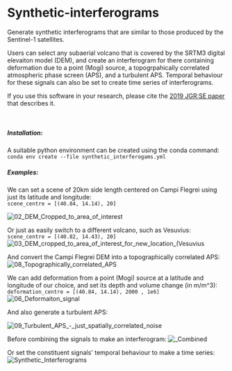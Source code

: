 # Synthetic-interferograms
Generate synthetic interferograms that are similar to those produced by the Sentinel-1 satellites.  

Users can select any subaerial volcano that is covered by the SRTM3 digital elevaiton model (DEM), and create an interferogram for there containing deformation due to a point (Mogi) source, a topogrpahically correlated atmospheric phase screen (APS), and a turbulent APS.  Temporal behaviour for these signals can also be set to create time series of interferograms.  

If you use this software in your research, please cite the [2019 JGR:SE paper](https://agupubs.onlinelibrary.wiley.com/doi/abs/10.1029/2019JB017519) that describes it.  

<br>

<h5>Installation:</h5>
A suitable python environment can be created using the conda command:<br>
<code>conda env create --file synthetic_interferogams.yml</code>

<br>

<h5>Examples:</h5>

We can set a scene of 20km side length centered on Campi Flegrei using just its latitude and longitude:\
<code>scene_centre = [(40.84, 14.14), 20]                                                </code>

![02_DEM_Cropped_to_area_of_interest](https://user-images.githubusercontent.com/10498635/81289416-4f4d1a00-905e-11ea-8ea0-79bdd7ebe365.png)

Or just as easily switch to a different volcano, such as Vesuvius:\
<code>scene_centre = [(40.82, 14.43), 20]</code>
![03_DEM_cropped_to_area_of_interest_for_new_location_(Vesuvius](https://user-images.githubusercontent.com/10498635/81289455-5c6a0900-905e-11ea-904d-dff238823018.png)

And convert the Campi Flegrei DEM into a topographically correlated APS:
![08_Topographically_correlated_APS](https://user-images.githubusercontent.com/10498635/81289548-84596c80-905e-11ea-8100-27d6e9c21c01.png)

We can add deformation from a point (Mogi) source at a latitude and longitude of our choice, and set its depth and volume change (in m/m^3):\
<code>deformation_centre = [(40.84, 14.14), 2000 , 1e6]            </code>
![06_Deformaiton_signal](https://user-images.githubusercontent.com/10498635/81289526-7ad00480-905e-11ea-87c2-59ef66eec217.png)

And also generate a turbulent APS:

![09_Turbulent_APS_-_just_spatially_correlated_noise](https://user-images.githubusercontent.com/10498635/81289549-84f20300-905e-11ea-9731-acbd1f73a865.png)

Before combining the signals to make an interferogram:
![_Combined](https://user-images.githubusercontent.com/10498635/81292410-765a1a80-9063-11ea-9c9c-e02684adb437.png)


Or set the constituent signals' temporal behaviour to make a time series:
![Synthetic_Interferograms](https://user-images.githubusercontent.com/10498635/81292573-bae5b600-9063-11ea-84cb-fc028c1eed07.png)


